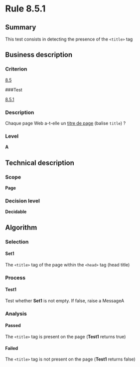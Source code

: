 # Rule 8.5.1

## Summary

This test consists in detecting the presence of the `<title>` tag

## Business description

### Criterion

[8.5](http://references.modernisation.gouv.fr/referentiel-technique-0#crit-8-5)

###Test

[8.5.1](http://references.modernisation.gouv.fr/referentiel-technique-0#test-8-5-1)

### Description

Chaque page Web a-t-elle un <a href="http://references.modernisation.gouv.fr/referentiel-technique-0#mTitrePage">titre de page</a> (balise `title`) ?

### Level

**A**

## Technical description

### Scope

**Page**

### Decision level

**Decidable**

## Algorithm

### Selection

#### Set1

The `<title>` tag of the page within the `<head>` tag (head title)

### Process

#### Test1

Test whether **Set1** is not empty. If false, raise a MessageA

### Analysis

#### Passed

The `<title>` tag is present on the page (**Test1** returns true)

#### Failed

The `<title>` tag is not present on the page (**Test1** returns false)
